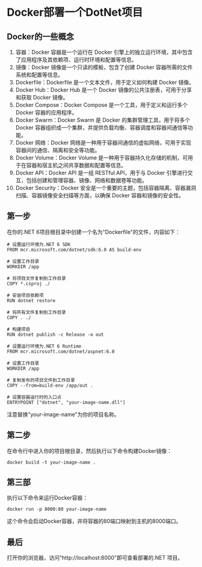 
#  Docker部署一个DotNet项目

 
## Docker的一些概念

1. 容器：Docker 容器是一个运行在 Docker 引擎上的独立运行环境，其中包含了应用程序及其依赖项、运行时环境和配置等信息。
2. 镜像：Docker 镜像是一个只读的模板，包含了创建 Docker 容器所需的文件系统和配置等信息。
3. Dockerfile：Dockerfile 是一个文本文件，用于定义如何构建 Docker 镜像。
4. Docker Hub：Docker Hub 是一个 Docker 镜像的公共注册表，可用于分享和获取 Docker 镜像。
5. Docker Compose：Docker Compose 是一个工具，用于定义和运行多个 Docker 容器的应用程序。
6. Docker Swarm：Docker Swarm 是 Docker 的集群管理工具，用于将多个 Docker 容器组织成一个集群，并提供负载均衡、容器调度和容器间通信等功能。
7. Docker 网络：Docker 网络是一种用于容器间通信的虚拟网络，可用于实现容器间的通信、隔离和安全等功能。
8. Docker Volume：Docker Volume 是一种用于容器持久化存储的机制，可用于在容器和宿主机之间共享数据和配置等信息。
9. Docker API：Docker API 是一组 RESTful API，用于与 Docker 引擎进行交互，包括创建和管理容器、镜像、网络和数据卷等功能。
10. Docker Security：Docker 安全是一个重要的主题，包括容器隔离、容器漏洞扫描、容器镜像安全扫描等方面，以确保 Docker 容器和镜像的安全性。


## 第一步

在你的.NET 6项目根目录中创建一个名为"Dockerfile"的文件，内容如下：
```
# 设置运行环境为.NET 6 SDK
FROM mcr.microsoft.com/dotnet/sdk:6.0 AS build-env

# 设置工作目录
WORKDIR /app

# 将项目文件复制到工作目录
COPY *.csproj ./

# 安装项目依赖项
RUN dotnet restore

# 将所有文件复制到工作目录
COPY . ./

# 构建项目
RUN dotnet publish -c Release -o out

# 设置运行环境为.NET 6 Runtime
FROM mcr.microsoft.com/dotnet/aspnet:6.0

# 设置工作目录
WORKDIR /app

# 复制发布的项目文件到工作目录
COPY --from=build-env /app/out .

# 设置容器运行时的入口点
ENTRYPOINT ["dotnet", "your-image-name.dll"]

```
注意替换"your-image-name"为你的项目名称。
## 第二步
在命令行中进入你的项目根目录，然后执行以下命令构建Docker镜像：
```
docker build -t your-image-name .
```
## 第三部
执行以下命令来运行Docker容器：
```
docker run -p 8000:80 your-image-name
```
这个命令会启动Docker容器，并将容器的80端口映射到主机的8000端口。

## 最后
打开你的浏览器，访问"http://localhost:8000"即可查看部署的.NET 项目。 

 